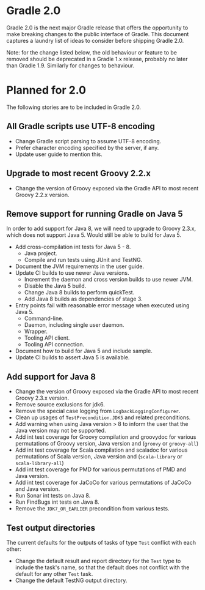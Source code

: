 # Gradle 2.0

Gradle 2.0 is the next major Gradle release that offers the opportunity to make breaking changes to the public interface of Gradle. This document captures a laundry
list of ideas to consider before shipping Gradle 2.0.

Note: for the change listed below, the old behaviour or feature to be removed should be deprecated in a Gradle 1.x release, probably no later than Gradle 1.9. Similarly
for changes to behaviour.

# Planned for 2.0

The following stories are to be included in Gradle 2.0.

## All Gradle scripts use UTF-8 encoding

* Change Gradle script parsing to assume UTF-8 encoding.
* Prefer character encoding specified by the server, if any.
* Update user guide to mention this.

## Upgrade to most recent Groovy 2.2.x

* Change the version of Groovy exposed via the Gradle API to most recent Groovy 2.2.x version.

## Remove support for running Gradle on Java 5

In order to add support for Java 8, we will need to upgrade to Groovy 2.3.x, which does not support Java 5.
Would still be able to build for Java 5.

* Add cross-compilation int tests for Java 5 - 8.
    * Java project.
    * Compile and run tests using JUnit and TestNG.
* Document the JVM requirements in the user guide.
* Update CI builds to use newer Java versions.
    * Increment the daemon and cross version builds to use newer JVM.
    * Disable the Java 5 build.
    * Change Java 8 builds to perform quickTest.
    * Add Java 8 builds as dependencies of stage 3.
* Entry points fail with reasonable error message when executed using Java 5.
    * Command-line.
    * Daemon, including single user daemon.
    * Wrapper.
    * Tooling API client.
    * Tooling API connection.
* Document how to build for Java 5 and include sample.
* Update CI builds to assert Java 5 is available.

## Add support for Java 8

* Change the version of Groovy exposed via the Gradle API to most recent Groovy 2.3.x version.
* Remove source exclusions for jdk6.
* Remove the special case logging from `LogbackLoggingConfigurer`.
* Clean up usages of `TestPrecondition.JDK5` and related preconditions.
* Add warning when using Java version > 8 to inform the user that the Java version may not be supported.
* Add int test coverage for Groovy compilation and groovydoc for various permutations of Groovy version, Java version and (`groovy` or `groovy-all`)
* Add int test coverage for Scala compilation and scaladoc for various permutations of Scala version, Java version and (`scala-library` or `scala-library-all`)
* Add int test coverage for PMD for various permutations of PMD and Java version.
* Add int test coverage for JaCoCo for various permutations of JaCoCo and Java version.
* Run Sonar int tests on Java 8.
* Run FindBugs int tests on Java 8.
* Remove the `JDK7_OR_EARLIER` precondition from various tests.

## Test output directories

The current defaults for the outputs of tasks of type `Test` conflict with each other:

* Change the default result and report directory for the `Test` type to include the task's name, so that the default
  does not conflict with the default for any other `Test` task.
* Change the default TestNG output directory.
